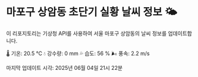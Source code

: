 
# 마포구 상암동 초단기 실황 날씨 정보 🌤️

이 리포지토리는 기상청 API를 사용하여 서울 마포구 상암동의 날씨 정보를 업데이트합니다. 

🌡️ 기온: 20.5 ℃
💧 강수량: 0 mm
💦 습도: 56 %
🌬️ 풍속: 2.2 m/s

마지막 업데이트 시각: 2025년 06월 04일 21시 22분    

